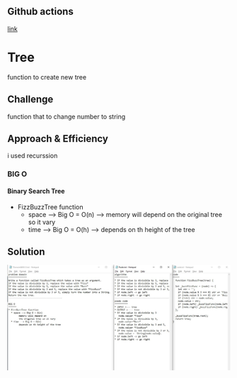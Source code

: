 ## Github actions
[link](https://github.com/ruwaid-401-advanced-javascript/data-structures-and-algorithms/pull/15/checks)

# Tree

function to create new tree 

## Challenge

function that to change number to string

## Approach & Efficiency

i used recurssion
### BIG O
#### Binary Search Tree 
* FizzBuzzTree function
  * space --> Big O = O(n) --> memory will depend on the original tree so it vary
  * time --> Big O = O(h) --> depends on th height of the tree


## Solution

![UML](../../assets/fizz-buzz-tree.jpeg)